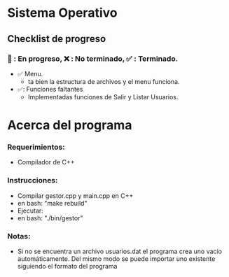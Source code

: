 # Sistema Operativo

## Checklist de progreso
### :arrows_counterclockwise: : En progreso, :x: : No terminado, :white_check_mark: : Terminado.
- :white_check_mark: Menu.
  - ta bien la estructura de archivos y el menu funciona.
- ✅: Funciones faltantes
  - Implementadas funciones de Salir y Listar Usuarios.

# Acerca del programa

### Requerimientos:

- Compilador de C++

### Instrucciones:

- Compilar gestor.cpp y main.cpp en C++
- en bash: "make rebuild"
- Ejecutar:
- en bash: "./bin/gestor"

### Notas:
- Si no se encuentra un archivo usuarios.dat el programa crea uno vacío automáticamente. Del mismo modo se puede importar uno existente siguiendo el formato del programa
